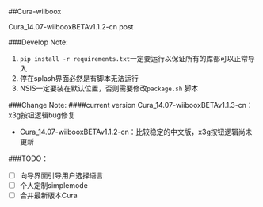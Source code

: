 ##Cura-wiiboox

Cura_14.07-wiibooxBETAv1.1.2-cn post


###Develop Note:

1. `pip install -r requirements.txt`一定要运行以保证所有的库都可以正常导入
2. 停在splash界面必然是有脚本无法运行
3. NSIS一定要装在默认位置，否则需要修改`package.sh` 脚本


###Change Note:
####current version
Cura_14.07-wiibooxBETAv1.1.3-cn：x3g按钮逻辑bug修复

- Cura_14.07-wiibooxBETAv1.1.2-cn：比较稳定的中文版，x3g按钮逻辑尚未更新




###TODO：

- [ ] 向导界面引导用户选择语言
- [ ] 个人定制simplemode
- [ ] 合并最新版本Cura
